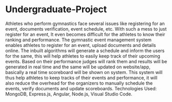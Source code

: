 # Undergraduate-Project
Athletes who perform gymnastics face several
issues like registering for an event, documents verification,
event schedule, etc. With such a mess to just register for an
event, It even becomes difficult for the athletes to know their
ranking and performance.
The gymnastic event management system enables athletes to
register for an event, upload documents and details online. The
inbuilt algorithms will generate a schedule and inform the
users for the same, this will help athletes to easily keep track of
their upcoming events. Based on their performance judges will
rank them and results will be generated in real time and the
same will be updated on website/app, basically a real time
scoreboard will be shown on system.
This system will thus help athletes to keep tracks of their
events and performance, it will also reduce the overhead for
the organizers to manually schedule the events, verify
documents and update scoreboards. 
Technologies Used: MongoDB, Express.js, Angular, Node.js, Visual Studio Code.
